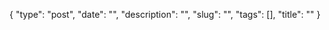 {
   "type": "post",
   "date": "",
   "description": "",
   "slug": "",
   "tags": [],
   "title": ""
}